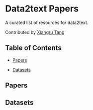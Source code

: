 # Data2text Papers
A curated list of resources for data2text.

Contributed by [Xiangru Tang](http://https://xiangrutang.github.io/)

## Table of Contents

- [Papers](#papers)

- [Datasets](#datasets)


## Papers

## Datasets



